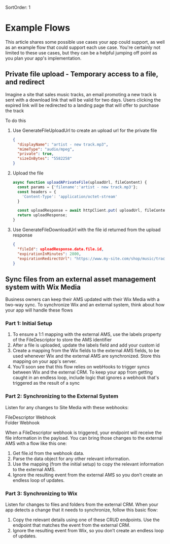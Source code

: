 SortOrder: 1
# Example Flows

This article shares some possible use cases your app could support, as well as an example flow that could support each
use case. You're certainly not limited to these use cases, but they can be a helpful jumping off point as you plan your
app's implementation.

## Private file upload - Temporary access to a file, and redirect

Imagine a site that sales music tracks, an email promoting a new track is sent with a download link that will be valid
for two days. Users clicking the expired link will be redirected to a landing page that will offer to purchase the track

To do this

1. Use GenerateFileUploadUrl to create an upload url for the private file
   ```json
   {
     "displayName": "artist - new track.mp3",
     "mimeType": "audio/mpeg",
     "private": true,
     "sizeInBytes": "5582258"
   }
   ```
2. Upload the file
   ```javascript
   async function uploadAPrivateFile(uploadUrl, fileContent) {
     const params = {'filename':'artist - new track.mp3'};
     const headers = {
       'Content-Type': 'application/octet-stream'
     }      
   
     const uploadResponse = await httpClient.put( uploadUrl, fileContent, { headers, params } );
     return uploadResponse;
   }
   ``` 
3. Use GenerateFileDownloadUrl with the file id returned from the upload response
   ```json
   {
     "fileId": uploadResponse.data.file.id,
     "expirationInMinutes": 2800,
     "expirationRedirectUrl": "https://www.my-site.com/shop/music/tracks"
   }
   ```
   

## Sync files from an external asset management system with Wix Media
Business owners can keep their AMS updated with their Wix Media with a two-way sync. To synchronize Wix and an external system, think about how your app will handle these flows

### Part 1: Initial Setup
1. To ensure a 1:1 mapping with the external AMS, use the labels property of the FileDescriptor to store the AMS identifier
2. After a file is uploaded, update the labels field and add your custom id
3. Create a mapping from the Wix fields to the external AMS fields, to be used whenever Wix and the external AMS are synchronized. Store this mapping on your app's server.
4. You'll soon see that this flow relies on webHooks to trigger syncs between Wix and the external CRM. To keep your app from getting caught in an endless loop, include logic that ignores a webhook that's triggered as the result of a sync

### Part 2: Synchronizing to the External System
Listen for any changes to Site Media with these webhooks:

FileDescriptor Webhook  
Folder Webhook  

When a FileDescriptor webhook is triggered, your endpoint will receive the file information in the payload. You can bring those changes to the external AMS with a flow like this one:
1. Get file.id from the webhook data.
2. Parse the data object for any other relevant information.
3. Use the mapping (from the initial setup) to copy the relevant information to the external AMS.
4. Ignore the resulting event from the external AMS so you don’t create an endless loop of updates.

### Part 3: Synchronizing to Wix
Listen for changes to files and folders from the external CRM. When your app detects a change that it needs to synchronize, follow this basic flow:

1. Copy the relevant details using one of these CRUD endpoints. Use the endpoint that matches the event from the external CRM.
2. Ignore the resulting event from Wix, so you don’t create an endless loop of updates.
